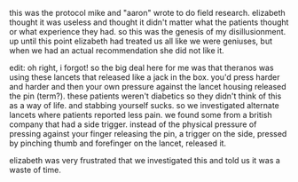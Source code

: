 this was the protocol mike and "aaron" wrote to do field research.
elizabeth thought it was useless and thought it didn't matter what the patients thought or
what experience they had. so this was the genesis of my disillusionment. up until this point
elizabeth had treated us all like we were geniuses, but when we had an actual recommendation
she did not like it.

edit: oh right, i forgot! so the big deal here for me was that theranos was using these
lancets that released like a jack in the box. you'd press harder and harder and then your own
pressure against the lancet housing released the pin (term?). these patients weren't 
diabetics so they didn't think of this as a way of life. and stabbing yourself sucks. so we
investigated alternate lancets where patients reported less pain. we found some from a 
british company that had a side trigger. instead of the physical pressure of pressing against
your finger releasing the pin, a trigger on the side, pressed by pinching thumb and forefinger
on the lancet, released it. 

elizabeth was very frustrated that we investigated this and told us it was a waste of time.
